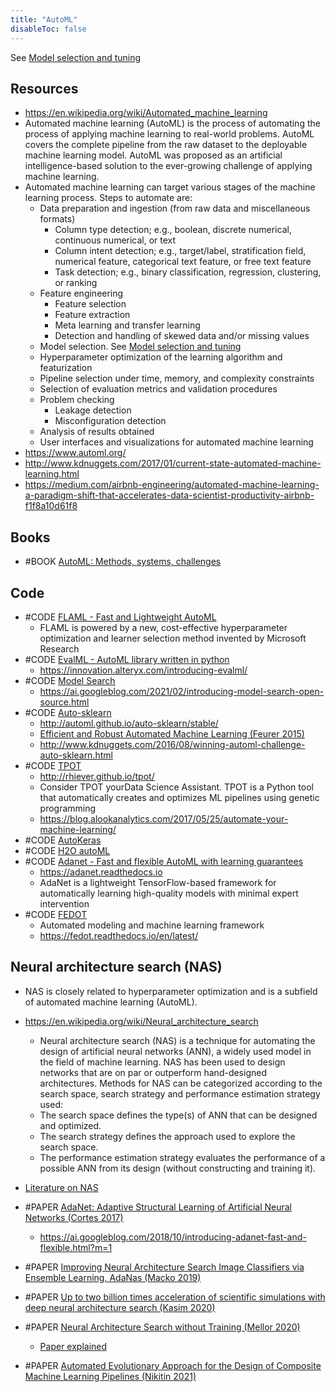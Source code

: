 ```yaml
---
title: "AutoML"
disableToc: false 
---
```


See [Model selection and tuning](Model%20selection%20and%20tuning.md)

## Resources
- https://en.wikipedia.org/wiki/Automated_machine_learning
- Automated machine learning (AutoML) is the process of automating the process of applying machine learning to real-world problems. AutoML covers the complete pipeline from the raw dataset to the deployable machine learning model. AutoML was proposed as an artificial intelligence-based solution to the ever-growing challenge of applying machine learning.
- Automated machine learning can target various stages of the machine learning process. Steps to automate are:
	- Data preparation and ingestion (from raw data and miscellaneous formats)
		- Column type detection; e.g., boolean, discrete numerical, continuous numerical, or text
		- Column intent detection; e.g., target/label, stratification field, numerical feature, categorical text feature, or free text feature
		- Task detection; e.g., binary classification, regression, clustering, or ranking
	- Feature engineering
		- Feature selection
		- Feature extraction
		- Meta learning and transfer learning
		- Detection and handling of skewed data and/or missing values
	- Model selection. See [Model selection and tuning](Model%20selection%20and%20tuning.md)
	- Hyperparameter optimization of the learning algorithm and featurization
	- Pipeline selection under time, memory, and complexity constraints
	- Selection of evaluation metrics and validation procedures
	- Problem checking
		- Leakage detection
		- Misconfiguration detection
	- Analysis of results obtained
	- User interfaces and visualizations for automated machine learning
- https://www.automl.org/
- http://www.kdnuggets.com/2017/01/current-state-automated-machine-learning.html
- https://medium.com/airbnb-engineering/automated-machine-learning-a-paradigm-shift-that-accelerates-data-scientist-productivity-airbnb-f1f8a10d61f8


## Books
-  #BOOK [AutoML: Methods, systems, challenges](https://www.automl.org/book/)


## Code
- #CODE [FLAML - Fast and Lightweight AutoML](https://github.com/microsoft/FLAML)
	- FLAML is powered by a new, cost-effective hyperparameter optimization and learner selection method invented by Microsoft Research
- #CODE [EvalML - AutoML library written in python](https://github.com/alteryx/evalml)
	- https://innovation.alteryx.com/introducing-evalml/
- #CODE [Model Search](https://github.com/google/model_search)
	- https://ai.googleblog.com/2021/02/introducing-model-search-open-source.html
- #CODE [Auto-sklearn](https://github.com/automl/auto-sklearn)
	- http://automl.github.io/auto-sklearn/stable/
	- [Efficient and Robust Automated Machine Learning (Feurer 2015)](https://ml.informatik.uni-freiburg.de/papers/15-NIPS-auto-sklearn-preprint.pdf)
	- http://www.kdnuggets.com/2016/08/winning-automl-challenge-auto-sklearn.html
- #CODE [TPOT](https://github.com/rhiever/tpot)
	- http://rhiever.github.io/tpot/
	- Consider TPOT yourData Science Assistant. TPOT is a Python tool that automatically creates and optimizes ML pipelines using genetic programming
	- https://blog.alookanalytics.com/2017/05/25/automate-your-machine-learning/
- #CODE [AutoKeras](https://github.com/keras-team/autokeras)
- #CODE [H2O autoML](https://blog.h2o.ai/2017/06/automatic-machine-learning/)
- #CODE [Adanet - Fast and flexible AutoML with learning guarantees](https://github.com/tensorflow/adanet )
	- https://adanet.readthedocs.io
	- AdaNet is a lightweight TensorFlow-based framework for automatically learning high-quality models with minimal expert intervention
- #CODE [FEDOT](https://github.com/nccr-itmo/FEDOT)
	- Automated modeling and machine learning framework
	- https://fedot.readthedocs.io/en/latest/


## Neural architecture search (NAS)
- NAS is closely related to hyperparameter optimization and is a subfield of automated machine learning (AutoML).
- https://en.wikipedia.org/wiki/Neural_architecture_search
	- Neural architecture search (NAS) is a technique for automating the design of artificial neural networks (ANN), a widely used model in the field of machine learning. NAS has been used to design networks that are on par or outperform hand-designed architectures. Methods for NAS can be categorized according to the search space, search strategy and performance estimation strategy used:
	- The search space defines the type(s) of ANN that can be designed and optimized.
	- The search strategy defines the approach used to explore the search space.
	- The performance estimation strategy evaluates the performance of a possible ANN from its design (without constructing and training it).

- [Literature on NAS](https://www.automl.org/automl/literature-on-neural-architecture-search/)
- #PAPER [AdaNet: Adaptive Structural Learning of Artificial Neural Networks (Cortes 2017)](http://proceedings.mlr.press/v70/cortes17a.html)
	- https://ai.googleblog.com/2018/10/introducing-adanet-fast-and-flexible.html?m=1
- #PAPER [Improving Neural Architecture Search Image Classifiers via Ensemble Learning, AdaNas (Macko 2019)](https://arxiv.org/abs/1903.06236)
- #PAPER [Up to two billion times acceleration of scientific simulations with deep neural architecture search (Kasim 2020)](https://arxiv.org/abs/2001.08055)
- #PAPER [Neural Architecture Search without Training (Mellor 2020)](https://arxiv.org/abs/2006.04647)
	- [Paper explained](https://www.youtube.com/watch?v=a6v92P0EbJc)
- #PAPER [Automated Evolutionary Approach for the Design of Composite Machine Learning Pipelines (Nikitin 2021)](https://arxiv.org/abs/2106.15397)


